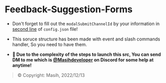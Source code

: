 # Feedback-Suggestion-Forms
- Don't forget to fill out the `modalSubmitChannelId` by your information in [second line](https://github.com/Masihdeveloper/Feedback-Suggestion-Forms/blob/main/config.json#L2) of `config.json` file!
- This soruce structure has been made with event and slash commands handler, So you need to have them.

- **📩 Due to the complexity of the steps to launch this src, You can send DM to me which is [@Masihdeveloper](https://discord.com/users/901765485341859911) on Discord for some help at anytime!**

> © Copyright: Masih, 2022/12/13
